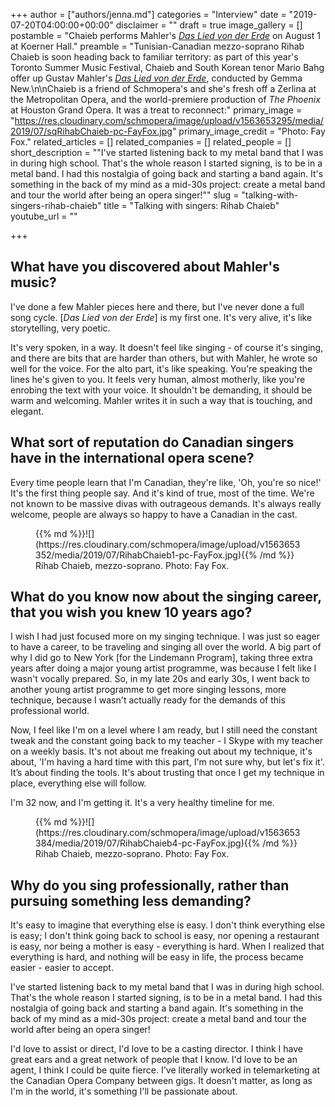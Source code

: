 +++
author = ["authors/jenna.md"]
categories = "Interview"
date = "2019-07-20T04:00:00+00:00"
disclaimer = ""
draft = true
image_gallery = []
postamble = "Chaieb performs Mahler's [_Das Lied von der Erde_](https://www.torontosummermusic.com/event/song-of-the-earth/) on August 1 at Koerner Hall."
preamble = "Tunisian-Canadian mezzo-soprano Rihab Chaieb is soon heading back to familiar territory: as part of this year's Toronto Summer Music Festival, Chaieb and South Korean tenor Mario Bahg offer up Gustav Mahler's [_Das Lied von der Erde_](https://www.torontosummermusic.com/event/song-of-the-earth/), conducted by Gemma New.\n\nChaieb is a friend of Schmopera's and she's fresh off a Zerlina at the Metropolitan Opera, and the world-premiere production of _The Phoenix_ at Houston Grand Opera. It was a treat to reconnect:"
primary_image = "https://res.cloudinary.com/schmopera/image/upload/v1563653295/media/2019/07/sqRihabChaieb-pc-FayFox.jpg"
primary_image_credit = "Photo: Fay Fox."
related_articles = []
related_companies = []
related_people = []
short_description = "\"I've started listening back to my metal band that I was in during high school. That's the whole reason I started signing, is to be in a metal band. I had this nostalgia of going back and starting a band again. It's something in the back of my mind as a mid-30s project: create a metal band and tour the world after being an opera singer!\""
slug = "talking-with-singers-rihab-chaieb"
title = "Talking with singers: Rihab Chaieb"
youtube_url = ""

+++
## What have you discovered about Mahler's music?

I've done a few Mahler pieces here and there, but I've never done a full song cycle. \[_Das Lied von der Erde_\] is my first one. It's very alive, it's like storytelling, very poetic.

It's very spoken, in a way. It doesn't feel like singing - of course it's singing, and there are bits that are harder than others, but with Mahler, he wrote so well for the voice. For the alto part, it's like speaking. You're speaking the lines he's given to you. It feels very human, almost motherly, like you're enrobing the text with your voice. It shouldn't be demanding, it should be warm and welcoming. Mahler writes it in such a way that is touching, and elegant.

## What sort of reputation do Canadian singers have in the international opera scene?

Every time people learn that I'm Canadian, they're like, 'Oh, you're so nice!' It's the first thing people say. And it's kind of true, most of the time. We're not known to be massive divas with outrageous demands. It's always really welcome, people are always so happy to have a Canadian in the cast.

<figure data-type="image">{{% md %}}![](https://res.cloudinary.com/schmopera/image/upload/v1563653352/media/2019/07/RihabChaieb1-pc-FayFox.jpg){{% /md %}}

<figcaption>Rihab Chaieb, mezzo-soprano. Photo: Fay Fox.</figcaption>

</figure>

## What do you know now about the singing career, that you wish you knew 10 years ago?

I wish I had just focused more on my singing technique. I was just so eager to have a career, to be traveling and singing all over the world. A big part of why I did go to New York \[for the Lindemann Program\], taking three extra years after doing a major young artist programme, was because I felt like I wasn't vocally prepared. So, in my late 20s and early 30s, I went back to another young artist programme to get more singing lessons, more technique, because I wasn't actually ready for the demands of this professional world.

Now, I feel like I'm on a level where I am ready, but I still need the constant tweak and the constant going back to my teacher - I Skype with my teacher on a weekly basis. It's not about me freaking out about my technique, it's about, 'I'm having a hard time with this part, I'm not sure why, but let's fix it'. It’s about finding the tools. It's about trusting that once I get my technique in place, everything else will follow.

I'm 32 now, and I'm getting it. It's a very healthy timeline for me.

<figure data-type="image">{{% md %}}![](https://res.cloudinary.com/schmopera/image/upload/v1563653384/media/2019/07/RihabChaieb4-pc-FayFox.jpg){{% /md %}}

<figcaption>Rihab Chaieb, mezzo-soprano. Photo: Fay Fox.</figcaption>

</figure>

## Why do you sing professionally, rather than pursuing something less demanding?

It's easy to imagine that everything else is easy. I don't think everything else is easy; I don't think going back to school is easy, nor opening a restaurant is easy, nor being a mother is easy - everything is hard. When I realized that everything is hard, and nothing will be easy in life, the process became easier - easier to accept.

I've started listening back to my metal band that I was in during high school. That's the whole reason I started signing, is to be in a metal band. I had this nostalgia of going back and starting a band again. It's something in the back of my mind as a mid-30s project: create a metal band and tour the world after being an opera singer!

I'd love to assist or direct, I'd love to be a casting director. I think I have great ears and a great network of people that I know. I'd love to be an agent, I think I could be quite fierce. I've literally worked in telemarketing at the Canadian Opera Company between gigs. It doesn't matter, as long as I'm in the world, it's something I'll be passionate about.